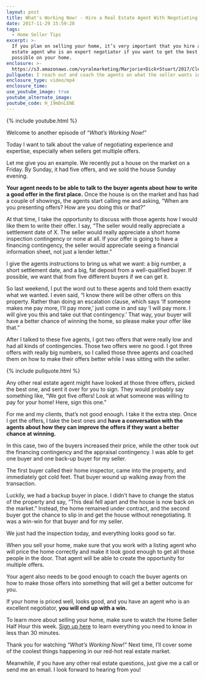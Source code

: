 ```yaml
---
layout: post
title: What's Working Now! - Hire a Real Estate Agent With Negotiating Expertise
date: 2017-11-29 15:59:20
tags:
  - Home Seller Tips
excerpt: >-
  If you plan on selling your home, it’s very important that you hire a real
  estate agent who is an expert negotiator if you want to get the best offer
  possible on your home.
enclosure: >-
  https://s3.amazonaws.com/vyralmarketing/Marjorie+Dick+Stuart/2017/Cleveland+Park+Real+Estate-+Negotiating+Expertise.mp4
pullquote: I reach out and coach the agents on what the seller wants in an offer.
enclosure_type: video/mp4
enclosure_time:
use_youtube_image: true
youtube_alternate_image:
youtube_code: H_19mDnLENE
---
```



{% include youtube.html %}

Welcome to another episode of *“What’s Working Now!”&nbsp;*

Today I want to talk about the value of negotiating experience and expertise, especially when sellers get multiple offers.&nbsp;

Let me give you an example. We recently put a house on the market on a Friday. By Sunday, it had five offers, and we sold the house Sunday evening.&nbsp;

**Your agent needs to be able to talk to the buyer agents about how to write a good offer in the first place.** Once the house is on the market and has had a couple of showings, the agents start calling me and asking, “When are you presenting offers? How are you doing this or that?”

At that time, I take the opportunity to discuss with those agents how I would like them to write their offer. I say, “The seller would really appreciate a settlement date of X. The seller would really appreciate a short home inspection contingency or none at all. If your offer is going to have a financing contingency, the seller would appreciate seeing a financial information sheet, not just a lender letter.”

I give the agents instructions to bring us what we want: a big number, a short settlement date, and a big, fat deposit from a well-qualified buyer. If possible, we want that from five different buyers if we can get it.&nbsp;

So last weekend, I put the word out to these agents and told them exactly what we wanted. I even said, “I know there will be other offers on this property. Rather than doing an escalation clause, which says ‘If someone makes me pay more, I’ll pay more,’ just come in and say ‘I will pay more. I will give you this and take out that contingency.’ That way, your buyer will have a better chance of winning the home, so please make your offer like that.”&nbsp;

After I talked to these five agents, I got two offers that were really low and had all kinds of contingencies. Those two offers were no good. I got three offers with really big numbers, so I called those three agents and coached them on how to make their offers better while I was sitting with the seller.

{% include pullquote.html %}

Any other real estate agent might have looked at those three offers, picked the best one, and sent it over for you to sign. They would probably say something like, “We got five offers! Look at what someone was willing to pay for your home! Here, sign this one.”&nbsp;

For me and my clients, that’s not good enough. I take it the extra step. Once I get the offers, I take the best ones and **have a conversation with the agents about how they can improve the offers if they want a better chance at winning.**&nbsp;

In this case, two of the buyers increased their price, while the other took out the financing contingency and the appraisal contingency. I was able to get one buyer and one back-up buyer for my seller.&nbsp;

The first buyer called their home inspector, came into the property, and immediately got cold feet. That buyer wound up walking away from the transaction.&nbsp;

Luckily, we had a backup buyer in place. I didn’t have to change the status of the property and say, “This deal fell apart and the house is now back on the market.” Instead, the home remained under contract, and the second buyer got the chance to slip in and get the house without renegotiating. It was a win-win for that buyer and for my seller.&nbsp;

We just had the inspection today, and everything looks good so far.&nbsp;

When you sell your home, make sure that you work with a listing agent who will price the home correctly and make it look good enough to get all those people in the door. That agent will be able to create the opportunity for multiple offers.&nbsp;

Your agent also needs to be good enough to coach the buyer agents on how to make those offers into something that will get a better outcome for you.&nbsp;

If your home is priced well, looks good, and you have an agent who is an excellent negotiator, **you will end up with a win.**&nbsp;

To learn more about selling your home, make sure to watch the Home Seller Half Hour this week. [<u>Sign up here</u>](https://app.webinarjam.net/register/40860/ffb94e1c2b) to learn everything you need to know in less than 30 minutes.&nbsp;

Thank you for watching *“What’s Working Now!”* Next time, I’ll cover some of the coolest things happening in our red-hot real estate market.&nbsp;

Meanwhile, if you have any other real estate questions, just give me a call or send me an email. I look forward to hearing from you!